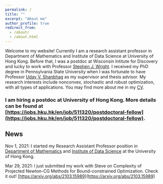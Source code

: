 ```yaml
---
permalink: /
title: ""
excerpt: "About me"
author_profile: true
redirect_from: 
  - /about/
  - /about.html
---
```



Welcome to my website! Currently I am a research assistant professor in Department of Mathematics and Institute of Data Science at University of Hong Kong. Before that, I was a postdoc at Wisconsin Intitute for Discovery and lucky to work with Professor [Stephen J. Wright](http://pages.cs.wisc.edu/~swright/). I received my PhD degree in Pennsylvania State University when I was fortunate to have Professor [Uday V. Shanbhag](http://www.personal.psu.edu/vvs3/) as my supervisor and thesis advisor. My research interests include nonconvex, stochastic and robust optimization, with all types of applications. You may find more about me in my [CV](https://yue-xie.github.io/files/CV_YueXie_2021.pdf).

### I am hiring a postdoc at University of Hong Kong. More details can be found at [https://jobs.hku.hk/en/job/511320/postdoctoral-fellow](https://jobs.hku.hk/en/job/511320/postdoctoral-fellow).

## News

Nov 1, 2021: I started my Research Assistant Professor position in [Department of Mathematics](https://hkumath.hku.hk/web/index.php) and [Institute of Data Science](https://www.hku.hk/press/press-releases/detail/23844.html) at the University of Hong Kong.

Mar 29, 2021: I just submitted my work with Steve on Complexity of Projected Newton-CG Methods for Bound-constrained Optimization. Check it out! [https://arxiv.org/abs/2103.15989](https://arxiv.org/abs/2103.15989)
